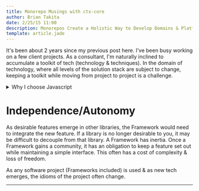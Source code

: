```yaml
---
title: Monorepo Musings with ctx-core
author: Brian Takita
date: 2/25/15 11:00
description: Monorepos Create a Holistic Way to Develop Domains & Platforms
template: article.jade
---
```


It's been about 2 years since my previous post here. I've been busy working on a few client projects. As a consultant, I'm naturally inclined to accumulate a toolkit of tech (technology & techniques). In the domain of technology, where all levels of the solution stack are subject to change, keeping a toolkit while moving from project to project is a challenge.

<details>
<summary>Why I choose Javascript</summary>
<span>
I'm developing full-stack applications using node.js & es6/es2017. An advantage of web applications written in javascript is the potential to share logic on all levels of the stack. Frameworks such as <a href="https://www.meteor.com/#!" target="_blank">Meteor</a> provide full-stack solutions; with the price being lock-in to the design idioms that the framework authors have chosen to support their toolsets.
</span>
</details>

# Independence/Autonomy

As desirable features emerge in other libraries, the Framework would need to integrate the new feature. If a library is no longer desirable to you, it may be difficult to decouple from that library. A Framework has inertia. Once a Framework gains a community, it has an obligation to keep a feature set out while maintaining a simple interface. This often has a cost of complexity & loss of freedom.

As any software project (Frameworks included) is used & as new tech emerges, the idioms of the project often change. 

---
